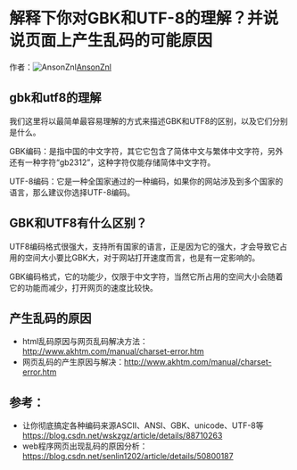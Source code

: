 # 解释下你对GBK和UTF-8的理解？并说说页面上产生乱码的可能原因

作者：![AnsonZnl](https://avatars.githubusercontent.com/u/29278068?s=80&u=d0989f3ba8a133fbfef695a84b63c07a08d0d841&v=4)[AnsonZnl](https://github/AnsonZnl)

## gbk和utf8的理解

我们这里将以最简单最容易理解的方式来描述GBK和UTF8的区别，以及它们分别是什么。

GBK编码：是指中国的中文字符，其它它包含了简体中文与繁体中文字符，另外还有一种字符“gb2312”，这种字符仅能存储简体中文字符。

UTF-8编码：它是一种全国家通过的一种编码，如果你的网站涉及到多个国家的语言，那么建议你选择UTF-8编码。

## GBK和UTF8有什么区别？

UTF8编码格式很强大，支持所有国家的语言，正是因为它的强大，才会导致它占用的空间大小要比GBK大，对于网站打开速度而言，也是有一定影响的。

GBK编码格式，它的功能少，仅限于中文字符，当然它所占用的空间大小会随着它的功能而减少，打开网页的速度比较快。

## 产生乱码的原因

  * html乱码原因与网页乱码解决方法： <http://www.akhtm.com/manual/charset-error.htm>
  * 网页乱码的产生原因与解决：<http://www.akhtm.com/manual/charset-error.htm>



## 参考：

  * 让你彻底搞定各种编码来源ASCII、ANSI、GBK、unicode、UTF-8等<https://blog.csdn.net/wskzgz/article/details/88710263>
  * web程序网页出现乱码的原因分析：<https://blog.csdn.net/senlin1202/article/details/50800187>


